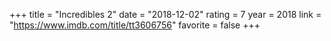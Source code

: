 +++
title = "Incredibles 2"
date = "2018-12-02"
rating = 7
year = 2018
link = "https://www.imdb.com/title/tt3606756"
favorite = false
+++
